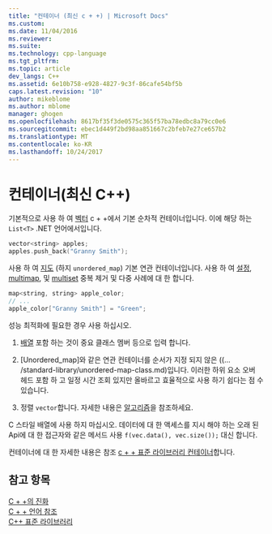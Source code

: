 ```yaml
---
title: "컨테이너 (최신 c + +) | Microsoft Docs"
ms.custom: 
ms.date: 11/04/2016
ms.reviewer: 
ms.suite: 
ms.technology: cpp-language
ms.tgt_pltfrm: 
ms.topic: article
dev_langs: C++
ms.assetid: 6e10b758-e928-4827-9c3f-86cafe54bf5b
caps.latest.revision: "10"
author: mikeblome
ms.author: mblome
manager: ghogen
ms.openlocfilehash: 8617bf35f3de0575c365f57ba78edbc8a79cc0e6
ms.sourcegitcommit: ebec1d449f2bd98aa851667c2bfeb7e27ce657b2
ms.translationtype: MT
ms.contentlocale: ko-KR
ms.lasthandoff: 10/24/2017
---
```

# <a name="containers-modern-c"></a>컨테이너(최신 C++)  
  
기본적으로 사용 하 여 [벡터](../standard-library/vector-class.md) c + +에서 기본 순차적 컨테이너입니다. 이에 해당 하는 `List<T>` .NET 언어에서입니다.  
  
```cpp  
vector<string> apples;  
apples.push_back("Granny Smith");  
```  
  
사용 하 여 [지도](../standard-library/map-class.md) (하지 `unordered_map`) 기본 연관 컨테이너입니다. 사용 하 여 [설정](../standard-library/set-class.md), [multimap](../standard-library/multimap-class.md), 및 [multiset](../standard-library/multiset-class.md) 중복 제거 및 다중 사례에 대 한 합니다.  
  
```cpp  
map<string, string> apple_color;  
// ...  
apple_color["Granny Smith"] = "Green";  
```  
  
성능 최적화에 필요한 경우 사용 하십시오.  
  
1.  [배열](../standard-library/array-class-stl.md) 포함 하는 것이 중요 클래스 멤버 등으로 입력 합니다.  
  
2.  [Unordered_map]와 같은 연관 컨테이너를 순서가 지정 되지 않은 ((... /standard-library/unordered-map-class.md)입니다. 이러한 하위 요소 오버 헤드 포함 하 고 일정 시간 조회 있지만 올바르고 효율적으로 사용 하기 쉽다는 점 수 있습니다.  
  
3.  정렬 `vector`합니다. 자세한 내용은 [알고리즘](../cpp/algorithms-modern-cpp.md)을 참조하세요.  
  
C 스타일 배열에 사용 하지 마십시오. 데이터에 대 한 액세스를 지시 해야 하는 오래 된 Api에 대 한 접근자와 같은 메서드 사용 `f(vec.data(), vec.size());` 대신 합니다.  
  
컨테이너에 대 한 자세한 내용은 참조 [c + + 표준 라이브러리 컨테이너](../standard-library/stl-containers.md)합니다.  
  
## <a name="see-also"></a>참고 항목  
 [C + +의 진화](../cpp/welcome-back-to-cpp-modern-cpp.md)   
 [C + + 언어 참조](../cpp/cpp-language-reference.md)   
 [C++ 표준 라이브러리](../standard-library/cpp-standard-library-reference.md)
